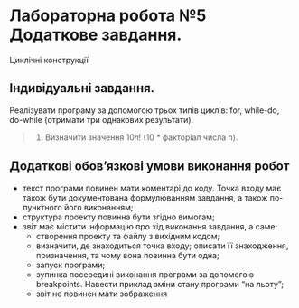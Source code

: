# Лабораторна робота №5 Додаткове завдання.
Циклічні конструкції

## Індивідуальні  завдання.
Реалізувати програму за допомогою трьох типів циклів:  for, while-do, do-while (отримати три однакових результати).

> 1. Визначити значення  10𝑛! (10 * факторіал  числа  n).

## Додаткові обов’язкові  умови виконання робот
 - текст програми повинен мати коментарі до коду.  Точка входу має також бути документована формулюванням завдання, а  також по-пунктного його виконанням;
 - структура проекту повинна  бути згідно вимогам;
 - звіт  має містити  інформацію про хід виконання завдання, а  саме:
    - створення проекту та файлу з  вихідним  кодом;
    - визначити, де знаходиться точка входу; описати її знаходження, призначення, та чому вона повинна бути одна;
    - запуск програми;
    - зупинка  посередині  виконання  програми  за  допомогою  breakpoints.  Навести  приклад зміни стану програми “на льоту”;
    - звіт  не  повинен мати зображення